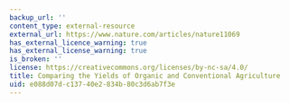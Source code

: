 ```yaml
---
backup_url: ''
content_type: external-resource
external_url: https://www.nature.com/articles/nature11069
has_external_licence_warning: true
has_external_license_warning: true
is_broken: ''
license: https://creativecommons.org/licenses/by-nc-sa/4.0/
title: Comparing the Yields of Organic and Conventional Agriculture
uid: e088d07d-c137-40e2-834b-80c3d6ab7f3e
---
```

